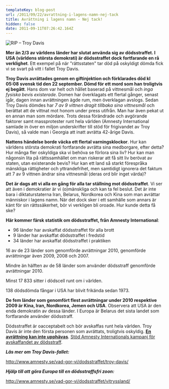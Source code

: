 ```yaml
---
templateKey: blog-post
url: /2011/09/22/avrattning-i-lagens-namn-nej-tack
title: Avrättning i lagens namn - Nej tack!
hidden: false
date: 2011-09-11T07:26:42.164Z
---
```


![](/uploads/tumblr_lrvlsi6ilp1r22t2co1_400.jpg 'RIP – Troy Davis')

**Mer än 2/3 av världens länder har slutat använda sig av dödsstraffet. I USA (världens största demokrati) är dödsstraffet dock fortfarande en rå verklighet**. Ett exempel på när "rättsstaten" tar död på oskyldigt dömda fick vi se svart på vitt i fallet Troy Davis.

**Troy Davis avrättades genom en giftinjektion och förklarades död kl 05:08 svensk tid den 22 september. Dömd för ett mord som han troligtvis ej begått**. Hans dom var helt och hållet baserad på vittnesmål och _inga fysiska bevis existerade_. Domen har överklagats ett flertal gånger, senast igår, dagen innan avrättningen ägde rum, men överklagan avslogs. Sedan Troy Davis dömdes har _7 av 9 vittnen dragit tillbaka sina vittnesmål_ och berättat att de vittnat mot honom under press utifrån. Man har även pekat ut en annan man som mördare. Trots dessa förändrade och avgörande faktorer samt massprotester runt hela världen (Amnesty International samlade in över en miljon underskrifter till stöd för frigivandet av Troy Davis), så valde man i Georgia att inatt avrätta 42-årige Davis.

**Nattens händelse borde väcka ett flertal varningsklockor**. Hur kan världens största demokrati fortfarande avrätta sina medborgare, efter detta? Hur många fler oskyldiga ska vi behöva se förlora sina liv? Hur kan man någonsin lita på rättssamhället om man riskerar att få sitt liv berövat av staten, utan existerande bevis? Hur kan ett land så starkt förespråka mänskliga rättigheter och yttrandefrihet, men samtidigt ignorera det faktum att 7 av 9 vittnen ändrar sina vittnesmål (deras ord blir inget värda)?

**Det är dags att vi alla en gång för alla tar ställning mot dödsstraffet**. Vi ser att även i demokratier är vi (o)mänskliga och kan ta fel beslut. Det är inte bara i diktaturstaterna Iran, Belarus, Nordkorea och Kina som man avrättar människor i lagens namn. När det dock sker i ett samhälle som annars är känt för sin rättssäkerhet, bör vi verkligen bli oroade. Hur kunde detta få ske?

**Här kommer färsk statistik om dödsstraffet, från Amnesty International**:

- 96 länder har avskaffat dödsstraffet för alla brott
- 9 länder har avskaffat dödsstraffet i fredstid
- 34 länder har avskaffat dödsstraffet i praktiken

16 av de 23 länder som genomförde avrättningar 2010, genomförde avrättningar även 2009, 2008 och 2007.

Mindre än hälften av de 58 länder som använder dödsstraff genomförde avrättningar 2010.

Minst 17 833 sitter i dödscell runt om i världen.

138 dödsdömda fångar i USA har blivit frikända sedan 1973.

**De fem länder som genomfört flest avrättningar under 2010 respektive 2009 är Kina, Iran, Nordkorea, Jemen och USA**. Observera att USA är den enda demokratin av dessa länder. I Europa är Belarus det sista landet som fortfarande använder dödsstraff.

Dödsstraffet är oacceptabelt och bör avskaffas runt hela världen. Troy Davis är inte den första personen som avrättats, troligtvis oskyldig. [**En avrättning kan inte upphävas**](http://www.amnesty.se/vad-gor-vi/dodsstraffet/argument-mot-dodsstraffet/). [Stöd Amnesty Internationals kampanj för avskaffandet av dödsstraff](http://www.amnesty.se/engagera-dig/bli-medlem/).

**_Läs mer om Troy Davis-fallet:_**

<http://www.amnesty.se/vad-gor-vi/dodsstraffet/troy-davis/>

**_Hjälp till att göra Europa till en dödsstraffsfri zoon:_**

<http://www.amnesty.se/vad-gor-vi/dodsstraffet/vitryssland/>
